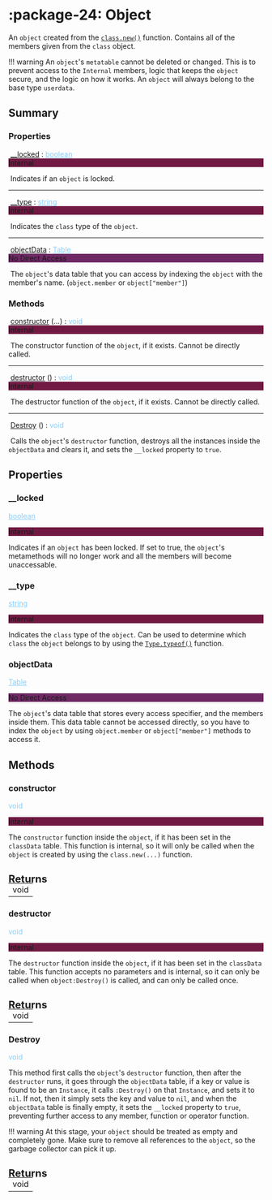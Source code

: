 <h1 class="api-header" markdown>
    <span class="api-icon" markdown>:package-24:</span>
    <span class="api-title">Object</span>
</h1>

An `object` created from the [`class.new()`](class.md#new) function. Contains all of the members given from the `class` object.

!!! warning
    An `object`'s `metatable` cannot be deleted or changed. This is to prevent access to the `Internal` members, logic that keeps the `object` secure, and the logic on how it works. An `object` will always belong to the base type `userdata`.

## Summary

<!------------------------- PROPERTIES -------------------------!-->

<h3 markdown="1" class="apiReferenceSummaryTitle"> Properties </h3>

<div>&nbsp;<a href="#__locked">__locked</a> : <a href="https://create.roblox.com/docs/luau/booleans" style="color: lightskyblue;">boolean</a><div class="apiReferenceAccessBox" style="background-color: rgb(113, 25, 66)">Internal</div></div>

&nbsp;Indicates if an `object` is locked. 

----------------------

<div>&nbsp;<a href="#__type">__type</a> : <a href="https://create.roblox.com/docs/luau/strings" style="color: lightskyblue;">string</a><div class="apiReferenceAccessBox" style="background-color: rgb(113, 25, 66)">Internal</div></div>

&nbsp;Indicates the `class` type of the `object`. 

-----------------------

<div>&nbsp;<a href="#objectdata">objectData</a> : <a href="https://create.roblox.com/docs/luau/tables" style="color: lightskyblue;">Table</a><div class="apiReferenceAccessBox" style="background-color: rgb(110, 40, 100)">No Direct Access</div></div>

&nbsp;The `object`'s data table that you can access by indexing the `object` with the member's name. (`object.member` or `object["member"]`)

<!------------------------- METHODS -------------------------!-->

<h3 markdown="1" class="apiReferenceSummaryTitle"> Methods </h3>

<div>&nbsp;<a href="#constructor">constructor</a> (...) : <a style="color: lightskyblue;">void</a><div class="apiReferenceAccessBox" style="background-color: rgb(113, 25, 66)">Internal</div></div>

&nbsp;The constructor function of the `object`, if it exists. Cannot be directly called.

----------------------

<div>&nbsp;<a href="#destructor">destructor</a> () : <a style="color: lightskyblue;">void</a><div class="apiReferenceAccessBox" style="background-color: rgb(113, 25, 66)">Internal</div></div>

&nbsp;The destructor function of the `object`, if it exists. Cannot be directly called.

----------------------

&nbsp;[Destroy](#destroy) () : <a style="color: lightskyblue;">void</a>

&nbsp;Calls the `object`'s `destructor` function, destroys all the instances inside the `objectData` and clears it, and sets the `__locked` property to `true`.

## Properties

### __locked 
<a href="https://create.roblox.com/docs/luau/booleans" style="color: lightskyblue;">boolean</a>
<div class="apiReferenceAccessBox" style="background-color: rgb(113, 25, 66); float: none">Internal</div>

Indicates if an `object` has been locked. If set to true, the `object`'s metamethods will no longer work and all the members will become unaccessable. 


### __type 
<a href="https://create.roblox.com/docs/luau/strings" style="color: lightskyblue;">string</a>
<div class="apiReferenceAccessBox" style="background-color: rgb(113, 25, 66); float: none">Internal</div>

Indicates the `class` type of the `object`. Can be used to determine which `class` the `object` belongs to by using the [`Type.typeof()`](../classFunctions/type/typeof.md) function.


### objectData 
<a href="https://create.roblox.com/docs/luau/tables" style="color: lightskyblue;">Table</a>
<div class="apiReferenceAccessBox" style="background-color: rgb(110, 40, 100); float: none">No Direct Access</div>

The `object`'s data table that stores every access specifier, and the members inside them. This data table cannot be accessed directly, so you have to index the `object` by using `object.member` or `object["member"]` methods to access it.

## Methods

### constructor
<a style="color: lightskyblue;">void</a>
<div class="apiReferenceAccessBox" style="background-color: rgb(113, 25, 66); float: none">Internal</div>

The `constructor` function inside the `object`, if it has been set in the `classData` table. This function is internal, so it will only be called when the `object` is created by using the `class.new(...)` function.

<h4 style="font-size: 20px; margin-bottom: -20px"> Returns </h4>
<div markdown="1">
<div class="md-typeset__scrollwrap"><div class="md-typeset__table">
<table>
<tbody>
<tr>
<td class="apiReferenceMethodBox">void</td>
</tr>
<tr>
</tbody>
</table>
</div>
</div>

### destructor
<a style="color: lightskyblue;">void</a>
<div class="apiReferenceAccessBox" style="background-color: rgb(113, 25, 66); float: none">Internal</div>

The `destructor` function inside the `object`, if it has been set in the `classData` table. This function accepts no parameters and is internal, so it can only be called when `object:Destroy()` is called, and can only be called once. 

<h4 style="font-size: 20px; margin-bottom: -20px"> Returns </h4>
<div markdown="1">
<div class="md-typeset__scrollwrap"><div class="md-typeset__table">
<table>
<tbody>
<tr>
<td class="apiReferenceMethodBox">void</td>
</tr>
<tr>
</tbody>
</table>
</div>
</div>

### Destroy
<a style="color: lightskyblue;">void</a>

This method first calls the `object`'s `destructor` function, then after the `destructor` runs, it goes through the `objectData` table, if a key or value is found to be an `Instance`, it calls `:Destroy()` on that `Instance`, and sets it to `nil`. If not, then it simply sets the key and value to `nil`, and when the `objectData` table is finally empty, it sets the `__locked` property to `true`, preventing further access to any member, function or operator function. 

!!! warning
    At this stage, your `object` should be treated as empty and completely gone. Make sure to remove all references to the `object`, so the garbage collector can pick it up.

<h4 style="font-size: 20px; margin-bottom: -20px"> Returns </h4>
<div markdown="1">
<div class="md-typeset__scrollwrap"><div class="md-typeset__table">
<table>
<tbody>
<tr>
<td class="apiReferenceMethodBox">void</td>
</tr>
<tr>
</tbody>
</table>
</div>
</div>


